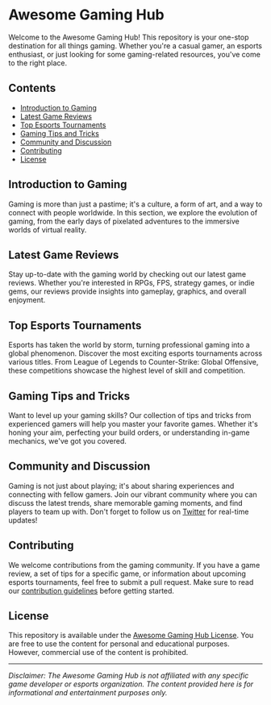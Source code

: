 # Awesome Gaming Hub

Welcome to the Awesome Gaming Hub! This repository is your one-stop destination for all things gaming. Whether you're a casual gamer, an esports enthusiast, or just looking for some gaming-related resources, you've come to the right place.

## Contents

- [Introduction to Gaming](#introduction-to-gaming)
- [Latest Game Reviews](#latest-game-reviews)
- [Top Esports Tournaments](#top-esports-tournaments)
- [Gaming Tips and Tricks](#gaming-tips-and-tricks)
- [Community and Discussion](#community-and-discussion)
- [Contributing](#contributing)
- [License](#license)

## Introduction to Gaming

Gaming is more than just a pastime; it's a culture, a form of art, and a way to connect with people worldwide. In this section, we explore the evolution of gaming, from the early days of pixelated adventures to the immersive worlds of virtual reality.

## Latest Game Reviews

Stay up-to-date with the gaming world by checking out our latest game reviews. Whether you're interested in RPGs, FPS, strategy games, or indie gems, our reviews provide insights into gameplay, graphics, and overall enjoyment.

## Top Esports Tournaments

Esports has taken the world by storm, turning professional gaming into a global phenomenon. Discover the most exciting esports tournaments across various titles. From League of Legends to Counter-Strike: Global Offensive, these competitions showcase the highest level of skill and competition.

## Gaming Tips and Tricks

Want to level up your gaming skills? Our collection of tips and tricks from experienced gamers will help you master your favorite games. Whether it's honing your aim, perfecting your build orders, or understanding in-game mechanics, we've got you covered.

## Community and Discussion

Gaming is not just about playing; it's about sharing experiences and connecting with fellow gamers. Join our vibrant community where you can discuss the latest trends, share memorable gaming moments, and find players to team up with. Don't forget to follow us on [Twitter](https://twitter.com/AwesomeGamingHub) for real-time updates!

## Contributing

We welcome contributions from the gaming community. If you have a game review, a set of tips for a specific game, or information about upcoming esports tournaments, feel free to submit a pull request. Make sure to read our [contribution guidelines](CONTRIBUTING.md) before getting started.

## License

This repository is available under the [Awesome Gaming Hub License](LICENSE). You are free to use the content for personal and educational purposes. However, commercial use of the content is prohibited.

---

*Disclaimer: The Awesome Gaming Hub is not affiliated with any specific game developer or esports organization. The content provided here is for informational and entertainment purposes only.*
